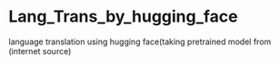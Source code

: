 # Lang_Trans_by_hugging_face
language translation using hugging face(taking pretrained model from (internet source)

